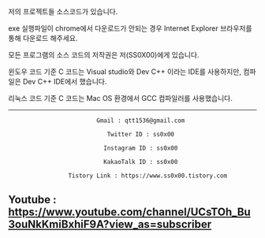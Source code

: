 저의 프로젝트들 소스코드가 있습니다.

exe 실행파일이 chrome에서 다운로드가 안되는 경우 Internet Explorer 브라우저를 통해 다운로드 해주세요.

모든 프로그램의 소스 코드의 저작권은 저(SS0X00)에게 있습니다.

윈도우 코드 기준 C 코드는 Visual studio와 Dev C++ 이라는 IDE를 사용하지만, 컴파일은 Dev C++ IDE에서 했습니다.

리눅스 코드 기준 C 코드는 Mac OS 환경에서 GCC 컴파일러를 사용했습니다.

--------------------------------------------------------------------------------------------
                             Gmail : qtt1536@gmail.com
                             
                                Twitter ID : ss0x00
                                
                               Instagram ID : ss0x00
                               
                               KakaoTalk ID : ss0x00
                       
                     Tistory Link : https://www.ss0x00.tistory.com
                         
   Youtube : https://www.youtube.com/channel/UCsTOh_Bu3ouNkKmiBxhiF9A?view_as=subscriber
--------------------------------------------------------------------------------------------
